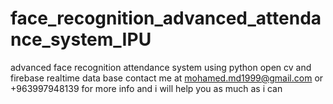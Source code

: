 # face_recognition_advanced_attendance_system_IPU
advanced face recognition attendance system using python open cv and firebase realtime data base 
contact me at mohamed.md1999@gmail.com or +963997948139 for more info and i will help you as much as i can
